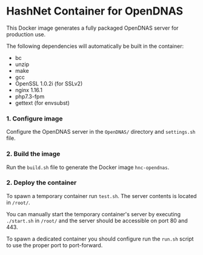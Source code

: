 # HashNet Container for OpenDNAS

This Docker image generates a fully packaged OpenDNAS server for production use.

The following dependencies will automatically be built in the container:

- bc
- unzip
- make
- gcc
- OpenSSL 1.0.2i (for SSLv2)
- nginx 1.16.1
- php7.3-fpm
- gettext (for envsubst)

### 1. Configure image

Configure the OpenDNAS server in the `OpenDNAS/` directory and `settings.sh` file.

### 2. Build the image

Run the `build.sh` file to generate the Docker image `hnc-opendnas`.

### 2. Deploy the container

To spawn a temporary container run `test.sh`. The server contents is located in `/root/`.

You can manually start the temporary container's server by executing `./start.sh` in `/root/` and the server should be accessible on port 80 and 443.

To spawn a dedicated container you should configure run the `run.sh` script to use
the proper port to port-forward.

